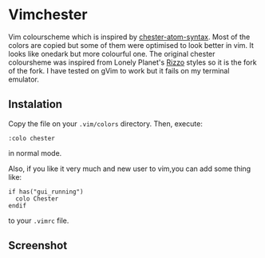# Vimchester
Vim colourscheme which is inspired by [chester-atom-syntax](https://github.com/csutter/chester-atom-syntax).  Most of the colors are copied but some of them were optimised to look better in vim. It looks like onedark but more colourful one. The original chester coloursheme was inspired from Lonely Planet's [Rizzo](https://github.com/lonelyplanet/rizzo) styles so it is the fork of the fork. I have tested on gVim to work but it fails on my terminal emulator.

## Instalation
Copy the file on your `.vim/colors` directory.
Then, execute:

`:colo chester`

in normal mode. 

Also, if you like it very much and new user to vim,you can add some thing like:

```
if has("gui_running")
  colo Chester
endif
```
to your `.vimrc` file.

## Screenshot
